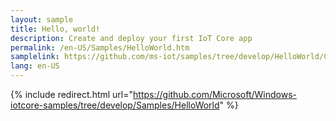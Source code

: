 ```yaml
---
layout: sample
title: Hello, world!
description: Create and deploy your first IoT Core app
permalink: /en-US/Samples/HelloWorld.htm
samplelink: https://github.com/ms-iot/samples/tree/develop/HelloWorld/CS
lang: en-US
---
```

{% include redirect.html url="https://github.com/Microsoft/Windows-iotcore-samples/tree/develop/Samples/HelloWorld" %}
